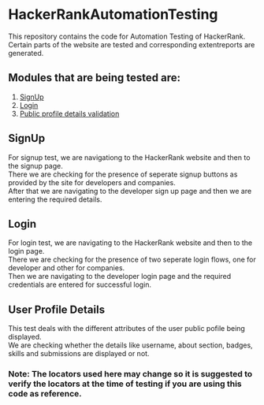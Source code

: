 # HackerRankAutomationTesting

This repository contains the code for Automation Testing of HackerRank.<br>
Certain parts of the website are tested and corresponding extentreports are generated.


## Modules that are being tested are:

1. [SignUp](SignUpTest.java)
2. [Login](LoginTest.java)
3. [Public profile details validation](UserProfileTest.java)

## SignUp
For signup test, we are navigationg to the HackerRank website and then to the signup page.<br>
There we are checking for the presence of seperate signup buttons as provided by the site for developers and companies.<br>
After that we are navigating to the developer sign up page and then we are entering the required details.

## Login
For login test, we are navigating to the HackerRank website and then to the login page.<br>
There we are checking for the presence of two seperate login flows, one for developer and other for companies.<br>
Then we are navigating to the developer login page and the required credentials are entered for successful login.

## User Profile Details
This test deals with the different attributes of the user public pofile being displayed.<br>
We are checking whether the details like username, about section, badges, skills and submissions are displayed or not.

### Note: The locators used here may change so it is suggested to verify the locators at the time of testing if you are using this code as reference.

